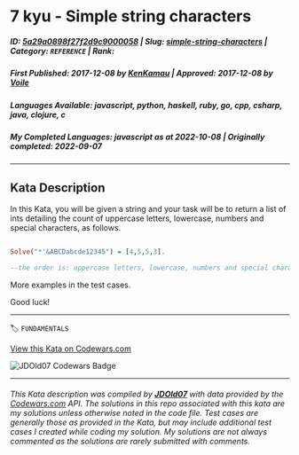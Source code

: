 # 7 kyu - Simple string characters

##### **ID**: [5a29a0898f27f2d9c9000058](https://www.codewars.com/kata/5a29a0898f27f2d9c9000058) | **Slug**: [simple-string-characters](https://www.codewars.com/kata/5a29a0898f27f2d9c9000058) | **Category**: `REFERENCE` | **Rank**: <span style="color:white">7 kyu</span>

##### **First Published**: 2017-12-08 ***by*** [KenKamau](https://www.codewars.com/users/KenKamau) | **Approved**: 2017-12-08 ***by*** [Voile](https://www.codewars.com/users/Voile)

##### **Languages Available**: javascript, python, haskell, ruby, go, cpp, csharp, java, clojure, c

##### **My Completed Languages**: javascript ***as at*** 2022-10-08 | **Originally completed**: 2022-09-07

---

## Kata Description


In this Kata, you will be given a string and your task will be to return a list of ints detailing the count of uppercase letters, lowercase, numbers and special characters, as follows.



```Haskell

Solve("*'&ABCDabcde12345") = [4,5,5,3]. 

--the order is: uppercase letters, lowercase, numbers and special characters.

```



More examples in the test cases. 



Good luck!







---


🏷 `FUNDAMENTALS`


[View this Kata on Codewars.com](https://www.codewars.com/kata/5a29a0898f27f2d9c9000058)

![](https://www.codewars.com/users/jdold07/badges/large "JDOld07 Codewars Badge")

---

###### *This Kata description was compiled by [**JDOld07**](https://tpstech.dev) with data provided by the [Codewars.com](https://www.codewars.com) API.  The solutions in this repo associated with this kata are my solutions unless otherwise noted in the code file.  Test cases are generally those as provided in the Kata, but may include additional test cases I created while coding my solution.  My solutions are not always commented as the solutions are rarely submitted with comments.*
